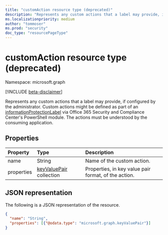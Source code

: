 ```yaml
---
title: "customAction resource type (deprecated)"
description: "Represents any custom actions that a label may provide, if configured by the administrator."
ms.localizationpriority: medium
author: "tommoser"
ms.prod: "security"
doc_type: "resourcePageType"
---
```


# customAction resource type (deprecated)

Namespace: microsoft.graph

[!INCLUDE [beta-disclaimer](../../includes/beta-disclaimer.md)]

Represents any custom actions that a label may provide, if configured by the administrator. Custom actions might be defined as part of an [informationProtectionLabel](informationProtectionLabel.md) via Office 365 Security and Compliance Center's PowerShell module. The actions must be understood by the consuming application.

## Properties

| Property   | Type                                       | Description                                          |
| :--------- | :----------------------------------------- | :--------------------------------------------------- |
| name       | String                                     | Name of the custom action.                           |
| properties | [keyValuePair](keyvaluepair.md) collection | Properties, in key value pair format, of the action. |

## JSON representation

The following is a JSON representation of the resource.

<!-- {
  "blockType": "resource",
  "optionalProperties": [

  ],
  "@odata.type": "microsoft.graph.customAction",
  "baseType": "microsoft.graph.informationProtectionAction"
}-->

```json
{
  "name": "String",
  "properties": [{"@odata.type": "microsoft.graph.keyValuePair"}]
}
```

<!-- uuid: 16cd6b66-4b1a-43a1-adaf-3a886856ed98
2019-02-04 14:57:30 UTC -->
<!-- {
  "type": "#page.annotation",
  "description": "customAction resource",
  "keywords": "",
  "section": "documentation",
  "tocPath": ""
}-->

